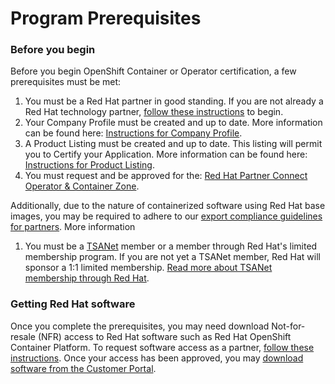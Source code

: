 # Program Prerequisites

### Before you begin

Before you begin OpenShift Container or Operator certification, a few prerequisites must be met:

1. You must be a Red Hat partner in good standing. If you are not already a Red Hat technology partner, [follow these instructions](https://redhat-connect.gitbook.io/red-hat-partner-connect-general-guide/initial-onboarding/register) to begin.
2. Your Company Profile must be created and up to date. More information can be found here: [Instructions for Company Profile](https://redhat-connect.gitbook.io/red-hat-partner-connect-general-guide/managing-your-account/company-profile). 
3. A Product Listing must be created and up to date. This listing will permit you to Certify your Application. More information can be found here: [Instructions for Product Listing](https://redhat-connect.gitbook.io/red-hat-partner-connect-general-guide/managing-your-account/product-listing).  
4. You must request and be approved for the: [Red Hat Partner Connect Operator & Container Zone](https://redhat-connect.gitbook.io/partner-guide-for-red-hat-openshift-and-container/program-on-boarding/request-container-zone-access).

Additionally, due to the nature of containerized software using Red Hat base images, you may be required to adhere to our [export compliance guidelines for partners](https://redhat-connect.gitbook.io/red-hat-partner-connect-general-guide/general/export-compliance). More information 





1. You must be a [TSANet](https://tsanet.org/) member or a member through Red Hat's limited membership program. If you are not yet a TSANet member, Red Hat will sponsor a 1:1 limited membership. [Read more about TSANet membership through Red Hat](https://redhat-connect.gitbook.io/red-hat-partner-connect-general-guide/general/tsanet).

### Getting Red Hat software

Once you complete the prerequisites, you may need download Not-for-resale \(NFR\) access to Red Hat software such as Red Hat OpenShift Container Platform. To request software access as a partner, [follow these instructions](https://redhat-connect.gitbook.io/red-hat-partner-connect-general-guide/software-access/requesting-software). Once your access has been approved, you may [download software from the Customer Portal](https://access.redhat.com/downloads/).







